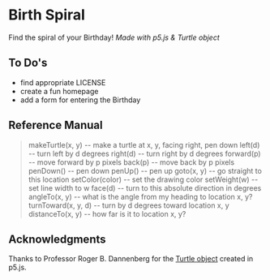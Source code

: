 # Birth Spiral
Find the spiral of your Birthday!
*Made with p5.js &amp; Turtle object*

## To Do's
- find appropriate LICENSE
- create a fun homepage
- add a form for entering the Birthday


## Reference Manual
> makeTurtle(x, y) -- make a turtle at x, y, facing right, pen down
> left(d) -- turn left by d degrees
> right(d) -- turn right by d degrees
> forward(p) -- move forward by p pixels
> back(p) -- move back by p pixels
> penDown() -- pen down
> penUp() -- pen up
> goto(x, y) -- go straight to this location
> setColor(color) -- set the drawing color
> setWeight(w) -- set line width to w
> face(d) -- turn to this absolute direction in degrees
> angleTo(x, y) -- what is the angle from my heading to location x, y?
> turnToward(x, y, d) -- turn by d degrees toward location x, y
> distanceTo(x, y) -- how far is it to location x, y?

## Acknowledgments
Thanks to Professor Roger B. Dannenberg for the [Turtle object](https://courses.ideate.cmu.edu/15-104/f2016/turtle-graphics/) created in p5.js.
